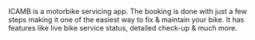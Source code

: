 ICAMB is a motorbike servicing app. The booking is done with just a few steps making it one of the easiest way to fix & maintain your bike. It has features like live bike service status, detailed check-up & much more.

